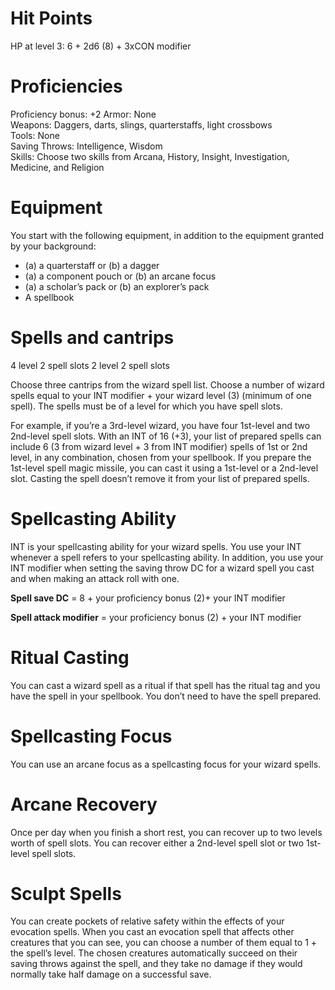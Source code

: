 # Hit Points
HP at level 3: 6 + 2d6 (8) + 3xCON modifier

# Proficiencies
Proficiency bonus: +2
Armor: None  
Weapons: Daggers, darts, slings, quarterstaffs, light crossbows  
Tools: None  
Saving Throws: Intelligence, Wisdom  
Skills: Choose two skills from Arcana, History, Insight, Investigation, Medicine, and Religion

# Equipment
You start with the following equipment, in addition to the equipment granted by your background:
-   (a) a quarterstaff or (b) a dagger
-   (a) a component pouch or (b) an arcane focus
-   (a) a scholar’s pack or (b) an explorer’s pack
-   A spellbook

# Spells and cantrips
4 level 2 spell slots
2 level 2 spell slots

Choose three cantrips from the wizard spell list. Choose a number of wizard spells equal to your INT modifier + your wizard level (3) (minimum of one spell). The spells must be of a level for which you have spell slots.

For example, if you’re a 3rd-level wizard, you have four 1st-level and two 2nd-level spell slots. With an INT of 16 (+3), your list of prepared spells can include 6 (3 from wizard level + 3 from INT modifier) spells of 1st or 2nd level, in any combination, chosen from your spellbook. If you prepare the 1st-level spell magic missile, you can cast it using a 1st-level or a 2nd-level slot. Casting the spell doesn’t remove it from your list of prepared spells.

# Spellcasting Ability

INT is your spellcasting ability for your wizard spells. You use your INT whenever a spell refers to your spellcasting ability. In addition, you use your INT modifier when setting the saving throw DC for a wizard spell you cast and when making an attack roll with one.

**Spell save DC** = 8 + your proficiency bonus (2)+ your INT modifier

**Spell attack modifier** = your proficiency bonus (2) + your INT modifier

# Ritual Casting
You can cast a wizard spell as a ritual if that spell has the ritual tag and you have the spell in your spellbook. You don’t need to have the spell prepared.


# Spellcasting Focus
You can use an arcane focus as a spellcasting focus for your wizard spells.

# Arcane Recovery
Once per day when you finish a short rest, you can recover up to two levels worth of spell slots. You can recover either a 2nd-level spell slot or two 1st-level spell slots.

# Sculpt Spells
You can create pockets of relative safety within the effects of your evocation spells. When you cast an evocation spell that affects other creatures that you can see, you can choose a number of them equal to 1 + the spell’s level. The chosen creatures automatically succeed on their saving throws against the spell, and they take no damage if they would normally take half damage on a successful save.